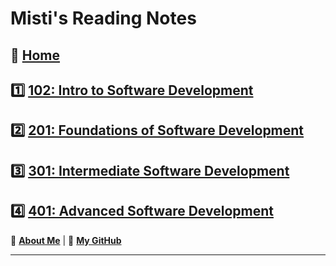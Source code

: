 # Misti's Reading Notes

## 🏡 [**Home**](https://mistidinzy.github.io/ReadingNotes/)

## 1️⃣ [**102: Intro to Software Development**](102home.md)

## 2️⃣ [**201: Foundations of Software Development**](201home.md)

## 3️⃣ [**301: Intermediate Software Development**](301home.md)

## 4️⃣ [**401: Advanced Software Development**](401home.md)

🔆 [**About Me**](https://mistidinzy.github.io/AboutMe/)
|
🐙 [**My GitHub**](https://github.com/mistidinzy)
<!-- 🗃 [**Projects**](projects.md) -->

_____
